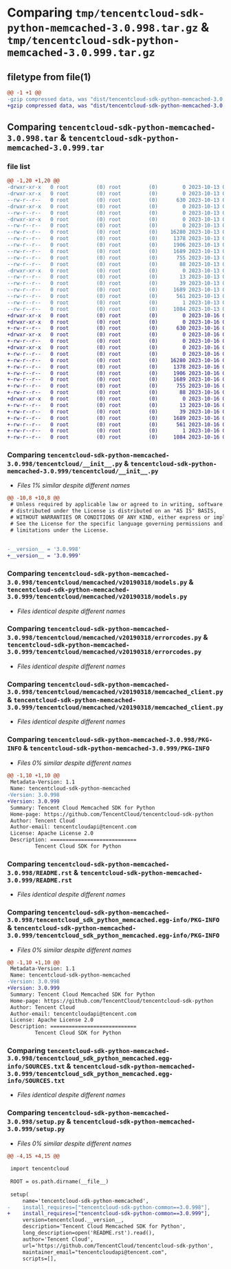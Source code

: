 # Comparing `tmp/tencentcloud-sdk-python-memcached-3.0.998.tar.gz` & `tmp/tencentcloud-sdk-python-memcached-3.0.999.tar.gz`

## filetype from file(1)

```diff
@@ -1 +1 @@
-gzip compressed data, was "dist/tencentcloud-sdk-python-memcached-3.0.998.tar", last modified: Fri Oct 13 00:31:56 2023, max compression
+gzip compressed data, was "dist/tencentcloud-sdk-python-memcached-3.0.999.tar", last modified: Mon Oct 16 00:31:06 2023, max compression
```

## Comparing `tencentcloud-sdk-python-memcached-3.0.998.tar` & `tencentcloud-sdk-python-memcached-3.0.999.tar`

### file list

```diff
@@ -1,20 +1,20 @@
-drwxr-xr-x   0 root         (0) root         (0)        0 2023-10-13 00:31:56.000000 tencentcloud-sdk-python-memcached-3.0.998/
-drwxr-xr-x   0 root         (0) root         (0)        0 2023-10-13 00:31:56.000000 tencentcloud-sdk-python-memcached-3.0.998/tencentcloud/
--rw-r--r--   0 root         (0) root         (0)      630 2023-10-13 00:31:56.000000 tencentcloud-sdk-python-memcached-3.0.998/tencentcloud/__init__.py
-drwxr-xr-x   0 root         (0) root         (0)        0 2023-10-13 00:31:56.000000 tencentcloud-sdk-python-memcached-3.0.998/tencentcloud/memcached/
--rw-r--r--   0 root         (0) root         (0)        0 2023-10-13 00:31:56.000000 tencentcloud-sdk-python-memcached-3.0.998/tencentcloud/memcached/__init__.py
-drwxr-xr-x   0 root         (0) root         (0)        0 2023-10-13 00:31:56.000000 tencentcloud-sdk-python-memcached-3.0.998/tencentcloud/memcached/v20190318/
--rw-r--r--   0 root         (0) root         (0)        0 2023-10-13 00:31:56.000000 tencentcloud-sdk-python-memcached-3.0.998/tencentcloud/memcached/v20190318/__init__.py
--rw-r--r--   0 root         (0) root         (0)    16280 2023-10-13 00:31:56.000000 tencentcloud-sdk-python-memcached-3.0.998/tencentcloud/memcached/v20190318/models.py
--rw-r--r--   0 root         (0) root         (0)     1378 2023-10-13 00:31:56.000000 tencentcloud-sdk-python-memcached-3.0.998/tencentcloud/memcached/v20190318/errorcodes.py
--rw-r--r--   0 root         (0) root         (0)     1906 2023-10-13 00:31:56.000000 tencentcloud-sdk-python-memcached-3.0.998/tencentcloud/memcached/v20190318/memcached_client.py
--rw-r--r--   0 root         (0) root         (0)     1689 2023-10-13 00:31:56.000000 tencentcloud-sdk-python-memcached-3.0.998/PKG-INFO
--rw-r--r--   0 root         (0) root         (0)      755 2023-10-13 00:31:56.000000 tencentcloud-sdk-python-memcached-3.0.998/README.rst
--rw-r--r--   0 root         (0) root         (0)       88 2023-10-13 00:31:56.000000 tencentcloud-sdk-python-memcached-3.0.998/setup.cfg
-drwxr-xr-x   0 root         (0) root         (0)        0 2023-10-13 00:31:56.000000 tencentcloud-sdk-python-memcached-3.0.998/tencentcloud_sdk_python_memcached.egg-info/
--rw-r--r--   0 root         (0) root         (0)       13 2023-10-13 00:31:56.000000 tencentcloud-sdk-python-memcached-3.0.998/tencentcloud_sdk_python_memcached.egg-info/top_level.txt
--rw-r--r--   0 root         (0) root         (0)       39 2023-10-13 00:31:56.000000 tencentcloud-sdk-python-memcached-3.0.998/tencentcloud_sdk_python_memcached.egg-info/requires.txt
--rw-r--r--   0 root         (0) root         (0)     1689 2023-10-13 00:31:56.000000 tencentcloud-sdk-python-memcached-3.0.998/tencentcloud_sdk_python_memcached.egg-info/PKG-INFO
--rw-r--r--   0 root         (0) root         (0)      561 2023-10-13 00:31:56.000000 tencentcloud-sdk-python-memcached-3.0.998/tencentcloud_sdk_python_memcached.egg-info/SOURCES.txt
--rw-r--r--   0 root         (0) root         (0)        1 2023-10-13 00:31:56.000000 tencentcloud-sdk-python-memcached-3.0.998/tencentcloud_sdk_python_memcached.egg-info/dependency_links.txt
--rw-r--r--   0 root         (0) root         (0)     1084 2023-10-13 00:31:56.000000 tencentcloud-sdk-python-memcached-3.0.998/setup.py
+drwxr-xr-x   0 root         (0) root         (0)        0 2023-10-16 00:31:06.000000 tencentcloud-sdk-python-memcached-3.0.999/
+drwxr-xr-x   0 root         (0) root         (0)        0 2023-10-16 00:31:06.000000 tencentcloud-sdk-python-memcached-3.0.999/tencentcloud/
+-rw-r--r--   0 root         (0) root         (0)      630 2023-10-16 00:31:06.000000 tencentcloud-sdk-python-memcached-3.0.999/tencentcloud/__init__.py
+drwxr-xr-x   0 root         (0) root         (0)        0 2023-10-16 00:31:06.000000 tencentcloud-sdk-python-memcached-3.0.999/tencentcloud/memcached/
+-rw-r--r--   0 root         (0) root         (0)        0 2023-10-16 00:31:06.000000 tencentcloud-sdk-python-memcached-3.0.999/tencentcloud/memcached/__init__.py
+drwxr-xr-x   0 root         (0) root         (0)        0 2023-10-16 00:31:06.000000 tencentcloud-sdk-python-memcached-3.0.999/tencentcloud/memcached/v20190318/
+-rw-r--r--   0 root         (0) root         (0)        0 2023-10-16 00:31:06.000000 tencentcloud-sdk-python-memcached-3.0.999/tencentcloud/memcached/v20190318/__init__.py
+-rw-r--r--   0 root         (0) root         (0)    16280 2023-10-16 00:31:06.000000 tencentcloud-sdk-python-memcached-3.0.999/tencentcloud/memcached/v20190318/models.py
+-rw-r--r--   0 root         (0) root         (0)     1378 2023-10-16 00:31:06.000000 tencentcloud-sdk-python-memcached-3.0.999/tencentcloud/memcached/v20190318/errorcodes.py
+-rw-r--r--   0 root         (0) root         (0)     1906 2023-10-16 00:31:06.000000 tencentcloud-sdk-python-memcached-3.0.999/tencentcloud/memcached/v20190318/memcached_client.py
+-rw-r--r--   0 root         (0) root         (0)     1689 2023-10-16 00:31:06.000000 tencentcloud-sdk-python-memcached-3.0.999/PKG-INFO
+-rw-r--r--   0 root         (0) root         (0)      755 2023-10-16 00:31:06.000000 tencentcloud-sdk-python-memcached-3.0.999/README.rst
+-rw-r--r--   0 root         (0) root         (0)       88 2023-10-16 00:31:06.000000 tencentcloud-sdk-python-memcached-3.0.999/setup.cfg
+drwxr-xr-x   0 root         (0) root         (0)        0 2023-10-16 00:31:06.000000 tencentcloud-sdk-python-memcached-3.0.999/tencentcloud_sdk_python_memcached.egg-info/
+-rw-r--r--   0 root         (0) root         (0)       13 2023-10-16 00:31:06.000000 tencentcloud-sdk-python-memcached-3.0.999/tencentcloud_sdk_python_memcached.egg-info/top_level.txt
+-rw-r--r--   0 root         (0) root         (0)       39 2023-10-16 00:31:06.000000 tencentcloud-sdk-python-memcached-3.0.999/tencentcloud_sdk_python_memcached.egg-info/requires.txt
+-rw-r--r--   0 root         (0) root         (0)     1689 2023-10-16 00:31:06.000000 tencentcloud-sdk-python-memcached-3.0.999/tencentcloud_sdk_python_memcached.egg-info/PKG-INFO
+-rw-r--r--   0 root         (0) root         (0)      561 2023-10-16 00:31:06.000000 tencentcloud-sdk-python-memcached-3.0.999/tencentcloud_sdk_python_memcached.egg-info/SOURCES.txt
+-rw-r--r--   0 root         (0) root         (0)        1 2023-10-16 00:31:06.000000 tencentcloud-sdk-python-memcached-3.0.999/tencentcloud_sdk_python_memcached.egg-info/dependency_links.txt
+-rw-r--r--   0 root         (0) root         (0)     1084 2023-10-16 00:31:06.000000 tencentcloud-sdk-python-memcached-3.0.999/setup.py
```

### Comparing `tencentcloud-sdk-python-memcached-3.0.998/tencentcloud/__init__.py` & `tencentcloud-sdk-python-memcached-3.0.999/tencentcloud/__init__.py`

 * *Files 1% similar despite different names*

```diff
@@ -10,8 +10,8 @@
 # Unless required by applicable law or agreed to in writing, software
 # distributed under the License is distributed on an "AS IS" BASIS,
 # WITHOUT WARRANTIES OR CONDITIONS OF ANY KIND, either express or implied.
 # See the License for the specific language governing permissions and
 # limitations under the License.
 
 
-__version__ = '3.0.998'
+__version__ = '3.0.999'
```

### Comparing `tencentcloud-sdk-python-memcached-3.0.998/tencentcloud/memcached/v20190318/models.py` & `tencentcloud-sdk-python-memcached-3.0.999/tencentcloud/memcached/v20190318/models.py`

 * *Files identical despite different names*

### Comparing `tencentcloud-sdk-python-memcached-3.0.998/tencentcloud/memcached/v20190318/errorcodes.py` & `tencentcloud-sdk-python-memcached-3.0.999/tencentcloud/memcached/v20190318/errorcodes.py`

 * *Files identical despite different names*

### Comparing `tencentcloud-sdk-python-memcached-3.0.998/tencentcloud/memcached/v20190318/memcached_client.py` & `tencentcloud-sdk-python-memcached-3.0.999/tencentcloud/memcached/v20190318/memcached_client.py`

 * *Files identical despite different names*

### Comparing `tencentcloud-sdk-python-memcached-3.0.998/PKG-INFO` & `tencentcloud-sdk-python-memcached-3.0.999/PKG-INFO`

 * *Files 0% similar despite different names*

```diff
@@ -1,10 +1,10 @@
 Metadata-Version: 1.1
 Name: tencentcloud-sdk-python-memcached
-Version: 3.0.998
+Version: 3.0.999
 Summary: Tencent Cloud Memcached SDK for Python
 Home-page: https://github.com/TencentCloud/tencentcloud-sdk-python
 Author: Tencent Cloud
 Author-email: tencentcloudapi@tencent.com
 License: Apache License 2.0
 Description: ============================
         Tencent Cloud SDK for Python
```

### Comparing `tencentcloud-sdk-python-memcached-3.0.998/README.rst` & `tencentcloud-sdk-python-memcached-3.0.999/README.rst`

 * *Files identical despite different names*

### Comparing `tencentcloud-sdk-python-memcached-3.0.998/tencentcloud_sdk_python_memcached.egg-info/PKG-INFO` & `tencentcloud-sdk-python-memcached-3.0.999/tencentcloud_sdk_python_memcached.egg-info/PKG-INFO`

 * *Files 0% similar despite different names*

```diff
@@ -1,10 +1,10 @@
 Metadata-Version: 1.1
 Name: tencentcloud-sdk-python-memcached
-Version: 3.0.998
+Version: 3.0.999
 Summary: Tencent Cloud Memcached SDK for Python
 Home-page: https://github.com/TencentCloud/tencentcloud-sdk-python
 Author: Tencent Cloud
 Author-email: tencentcloudapi@tencent.com
 License: Apache License 2.0
 Description: ============================
         Tencent Cloud SDK for Python
```

### Comparing `tencentcloud-sdk-python-memcached-3.0.998/tencentcloud_sdk_python_memcached.egg-info/SOURCES.txt` & `tencentcloud-sdk-python-memcached-3.0.999/tencentcloud_sdk_python_memcached.egg-info/SOURCES.txt`

 * *Files identical despite different names*

### Comparing `tencentcloud-sdk-python-memcached-3.0.998/setup.py` & `tencentcloud-sdk-python-memcached-3.0.999/setup.py`

 * *Files 0% similar despite different names*

```diff
@@ -4,15 +4,15 @@
 
 import tencentcloud
 
 ROOT = os.path.dirname(__file__)
 
 setup(
     name='tencentcloud-sdk-python-memcached',
-    install_requires=["tencentcloud-sdk-python-common==3.0.998"],
+    install_requires=["tencentcloud-sdk-python-common==3.0.999"],
     version=tencentcloud.__version__,
     description='Tencent Cloud Memcached SDK for Python',
     long_description=open('README.rst').read(),
     author='Tencent Cloud',
     url='https://github.com/TencentCloud/tencentcloud-sdk-python',
     maintainer_email="tencentcloudapi@tencent.com",
     scripts=[],
```

